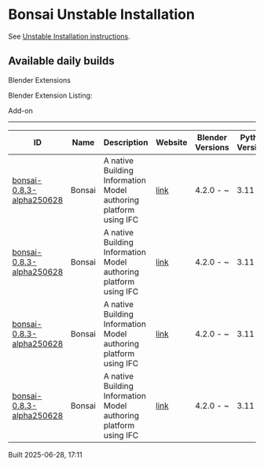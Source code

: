 # Bonsai Unstable Installation

See [Unstable Installation instructions](https://docs.bonsaibim.org/guides/development/installation.html#unstable-installation).

## Available daily builds

Blender Extensions


Blender Extension Listing:

Add-on

---

| ID | Name | Description | Website | Blender Versions | Python Versions | Platforms | Size |
| --- | --- | --- | --- | --- | --- | --- | --- |
| [bonsai-0.8.3-alpha250628](https://github.com/IfcOpenShell/IfcOpenShell/releases/download/bonsai-0.8.3-alpha2506281707/bonsai_py311-0.8.3-alpha250628-macos-x64.zip?repository=https://raw.githubusercontent.com/IfcOpenShell/bonsai_unstable_repo/main/index.json&blender_version_min=4.2.0&platforms=macos-x64&python_versions=3.11) | Bonsai | A native Building Information Model authoring platform using IFC | [link](https://bonsaibim.org/) | 4.2.0 - ~ | 3.11 | macos-x64 | 102.4MB |
| [bonsai-0.8.3-alpha250628](https://github.com/IfcOpenShell/IfcOpenShell/releases/download/bonsai-0.8.3-alpha2506281707/bonsai_py311-0.8.3-alpha250628-windows-x64.zip?repository=https://raw.githubusercontent.com/IfcOpenShell/bonsai_unstable_repo/main/index.json&blender_version_min=4.2.0&platforms=windows-x64&python_versions=3.11) | Bonsai | A native Building Information Model authoring platform using IFC | [link](https://bonsaibim.org/) | 4.2.0 - ~ | 3.11 | windows-x64 | 84.7MB |
| [bonsai-0.8.3-alpha250628](https://github.com/IfcOpenShell/IfcOpenShell/releases/download/bonsai-0.8.3-alpha2506281707/bonsai_py311-0.8.3-alpha250628-linux-x64.zip?repository=https://raw.githubusercontent.com/IfcOpenShell/bonsai_unstable_repo/main/index.json&blender_version_min=4.2.0&platforms=linux-x64&python_versions=3.11) | Bonsai | A native Building Information Model authoring platform using IFC | [link](https://bonsaibim.org/) | 4.2.0 - ~ | 3.11 | linux-x64 | 110.7MB |
| [bonsai-0.8.3-alpha250628](https://github.com/IfcOpenShell/IfcOpenShell/releases/download/bonsai-0.8.3-alpha2506281707/bonsai_py311-0.8.3-alpha250628-macos-arm64.zip?repository=https://raw.githubusercontent.com/IfcOpenShell/bonsai_unstable_repo/main/index.json&blender_version_min=4.2.0&platforms=macos-arm64&python_versions=3.11) | Bonsai | A native Building Information Model authoring platform using IFC | [link](https://bonsaibim.org/) | 4.2.0 - ~ | 3.11 | macos-arm64 | 104.5MB |

Built 2025-06-28, 17:11